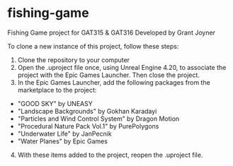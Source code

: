 # fishing-game
Fishing Game project for GAT315 & GAT316
Developed by Grant Joyner

To clone a new instance of this project, follow these steps:
1. Clone the repository to your computer
2. Open the .uproject file once, using Unreal Engine 4.20, to associate the project with the Epic Games Launcher. Then close the project.
3. In the Epic Games Launcher, add the following packages from the marketplace to the project:
- "GOOD SKY" by UNEASY
- "Landscape Backgrounds" by Gokhan Karadayi
- "Particles and Wind Control System" by Dragon Motion
- "Procedural Nature Pack Vol.1" by PurePolygons
- "Underwater Life" by JanPecnik
- "Water Planes" by Epic Games
4. With these items added to the project, reopen the .uproject file.
